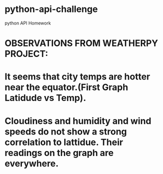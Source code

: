 # python-api-challenge
python API Homework 



# OBSERVATIONS FROM WEATHERPY PROJECT:

# It seems that city temps are hotter near the equator.(First Graph Latidude vs Temp).

# Cloudiness and humidity and wind speeds do not show a strong correlation to lattidue. Their readings on the graph are everywhere.


